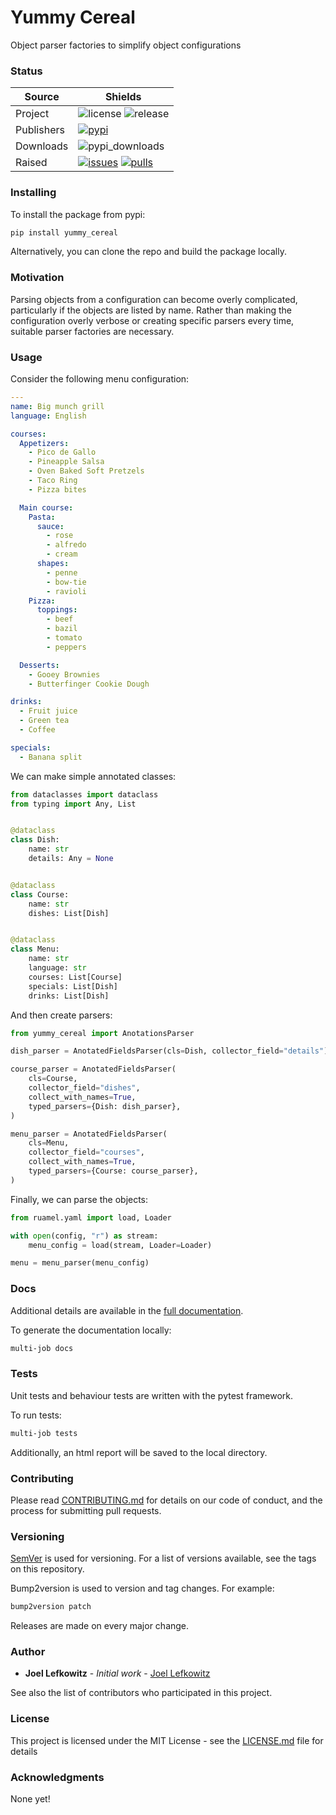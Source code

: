 # Yummy Cereal

Object parser factories to simplify object configurations

### Status

| Source     | Shields                                                        |
| ---------- | -------------------------------------------------------------- |
| Project    | ![license][license] ![release][release]                        |
| Publishers | [![pypi][pypi]][pypi_link]                                     |
| Downloads  | ![pypi_downloads][pypi_downloads]                              |
| Raised     | [![issues][issues]][issues_link] [![pulls][pulls]][pulls_link] |

### Installing

To install the package from pypi:

```bash
pip install yummy_cereal
```

Alternatively, you can clone the repo and build the package locally.

### Motivation

Parsing objects from a configuration can become overly complicated,  particularly if the objects are listed by name. Rather than making the configuration overly verbose or creating specific parsers every time, suitable parser factories are necessary.

### Usage
Consider the following menu configuration:

```yaml
---
name: Big munch grill
language: English

courses:
  Appetizers:
    - Pico de Gallo
    - Pineapple Salsa
    - Oven Baked Soft Pretzels
    - Taco Ring
    - Pizza bites

  Main course:
    Pasta:
      sauce:
        - rose
        - alfredo
        - cream
      shapes:
        - penne
        - bow-tie
        - ravioli
    Pizza:
      toppings:
        - beef
        - bazil
        - tomato
        - peppers

  Desserts:
    - Gooey Brownies
    - Butterfinger Cookie Dough

drinks:
  - Fruit juice
  - Green tea
  - Coffee

specials:
  - Banana split
```

We can make simple annotated classes:

```python
from dataclasses import dataclass
from typing import Any, List


@dataclass
class Dish:
    name: str
    details: Any = None


@dataclass
class Course:
    name: str
    dishes: List[Dish]


@dataclass
class Menu:
    name: str
    language: str
    courses: List[Course]
    specials: List[Dish]
    drinks: List[Dish]

```

And then create parsers:

```python
from yummy_cereal import AnotationsParser

dish_parser = AnotatedFieldsParser(cls=Dish, collector_field="details")

course_parser = AnotatedFieldsParser(
    cls=Course,
    collector_field="dishes",
    collect_with_names=True,
    typed_parsers={Dish: dish_parser},
)

menu_parser = AnotatedFieldsParser(
    cls=Menu,
    collector_field="courses",
    collect_with_names=True,
    typed_parsers={Course: course_parser},
)
```

Finally, we can parse the objects:

```python
from ruamel.yaml import load, Loader

with open(config, "r") as stream:
    menu_config = load(stream, Loader=Loader)

menu = menu_parser(menu_config)
```

### Docs

Additional details are available in the [full documentation](https://yummy-cereal.readthedocs.io/en/latest/).

To generate the documentation locally:

```bash
multi-job docs
```

### Tests

Unit tests and behaviour tests are written with the pytest framework.

To run tests:

```bash
multi-job tests
```

Additionally, an html report will be saved to the local directory.


### Contributing

Please read [CONTRIBUTING.md](CONTRIBUTING.md) for details on our code of conduct, and the process for submitting pull requests.

### Versioning

[SemVer](http://semver.org/) is used for versioning. For a list of versions available, see the tags on this repository.

Bump2version is used to version and tag changes.
For example:

```bash
bump2version patch
```

Releases are made on every major change.

### Author

- **Joel Lefkowitz** - _Initial work_ - [Joel Lefkowitz](https://github.com/JoelLefkowitz)

See also the list of contributors who participated in this project.

### License

This project is licensed under the MIT License - see the [LICENSE.md](LICENSE.md) file for details

### Acknowledgments

None yet!

<!--- Table links --->

[license]: https://img.shields.io/github/license/joellefkowitz/yummy-cereal
[release]: https://img.shields.io/github/v/tag/joellefkowitz/yummy-cereal
[pypi_downloads]: https://img.shields.io/pypi/dw/yummy-cereal

[pypi]: https://img.shields.io/pypi/v/yummy-cereal "PyPi"
[pypi_link]: https://pypi.org/project/yummy-cereal

[issues]: https://img.shields.io/github/issues/joellefkowitz/yummy-cereal "Issues"
[issues_link]: https://github.com/JoelLefkowitz/yummy-cereal/issues

[pulls]: https://img.shields.io/github/issues-pr/joellefkowitz/yummy-cereal "Pull requests"
[pulls_link]: https://github.com/JoelLefkowitz/yummy-cereal/pulls
